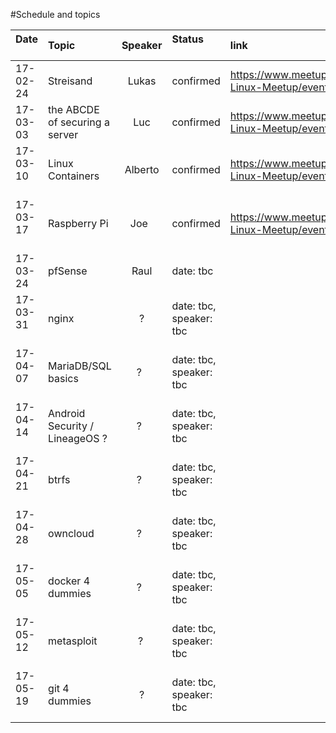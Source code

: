 #Schedule and topics


| Date          | Topic         | Speaker  |Status                    | link           |
| ------------- |:--------------|:--------:|:-------------------------|:-------------|
| 17-02-24      | Streisand     | Lukas    | confirmed     |https://www.meetup.com/Shanghai-Linux-Meetup/events/237645001/
| 17-03-03      | the ABCDE of securing a server | Luc | confirmed | https://www.meetup.com/Shanghai-Linux-Meetup/events/237752035/
| 17-03-10      | Linux Containers | Alberto  | confirmed  | https://www.meetup.com/Shanghai-Linux-Meetup/events/237752035/
| 17-03-17      | Raspberry Pi  | Joe     | confirmed  | https://www.meetup.com/Shanghai-Linux-Meetup/events/237978511/
| 17-03-24      | pfSense      | Raul | date: tbc  |
| 17-03-31      | nginx        | ?   | date: tbc, speaker: tbc  |
| 17-04-07      | MariaDB/SQL basics  | ?   | date: tbc, speaker: tbc  |
| 17-04-14      | Android Security / LineageOS ?  | ?   | date: tbc, speaker: tbc  |
| 17-04-21      | btrfs        | ?   | date: tbc, speaker: tbc  |
| 17-04-28      | owncloud     | ?   | date: tbc, speaker: tbc  |
| 17-05-05      | docker 4 dummies  | ?   | date: tbc, speaker: tbc  |
| 17-05-12      | metasploit |  ?  | date: tbc, speaker: tbc  |
| 17-05-19      | git 4 dummies | ? | date: tbc, speaker: tbc  |
